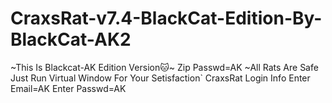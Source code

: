 # CraxsRat-v7.4-BlackCat-Edition-By-BlackCat-AK2
~This Is Blackcat-AK Edition Version🐱~ Zip Passwd=AK ~All Rats Are Safe Just Run Virtual Window For Your Setisfaction`
CraxsRat Login Info
Enter Email=AK 
Enter Passwd=AK

